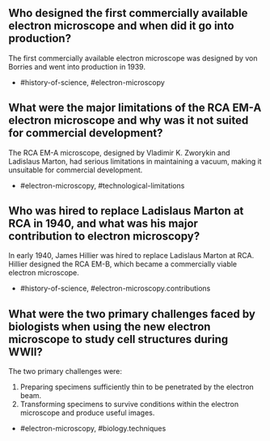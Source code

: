 ## Who designed the first commercially available electron microscope and when did it go into production?

The first commercially available electron microscope was designed by von Borries and went into production in 1939.

- #history-of-science, #electron-microscopy

## What were the major limitations of the RCA EM-A electron microscope and why was it not suited for commercial development?

The RCA EM-A microscope, designed by Vladimir K. Zworykin and Ladislaus Marton, had serious limitations in maintaining a vacuum, making it unsuitable for commercial development.

- #electron-microscopy, #technological-limitations

## Who was hired to replace Ladislaus Marton at RCA in 1940, and what was his major contribution to electron microscopy?

In early 1940, James Hillier was hired to replace Ladislaus Marton at RCA. Hillier designed the RCA EM-B, which became a commercially viable electron microscope.

- #history-of-science, #electron-microscopy.contributions

## What were the two primary challenges faced by biologists when using the new electron microscope to study cell structures during WWII?

The two primary challenges were:

1. Preparing specimens sufficiently thin to be penetrated by the electron beam.
2. Transforming specimens to survive conditions within the electron microscope and produce useful images.

- #electron-microscopy, #biology.techniques